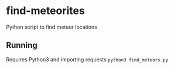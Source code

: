# find-meteorites
Python script to find meteor locations

## Running

Requires Python3 and importing requests
`python3 find_meteors.py`
